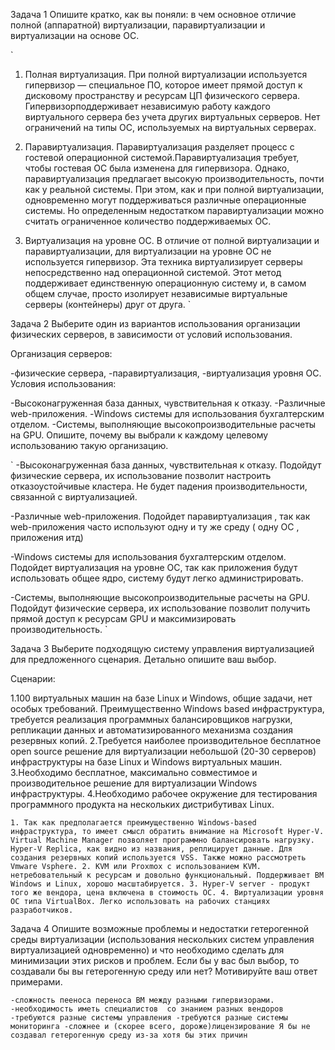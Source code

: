 Задача 1
Опишите кратко, как вы поняли: в чем основное отличие полной (аппаратной) виртуализации, паравиртуализации и виртуализации на основе ОС.

`
1. Полная виртуализация. При полной виртуализации используется гипервизор — специальное ПО, которое имеет прямой доступ к дисковому пространству и ресурсам ЦП физического сервера. Гипервизорподдерживает независимую работу каждого виртуального сервера без учета других виртуальных серверов. Нет ограничений на типы ОС, используемых на виртуальных серверах.


2. Паравиртуализация. Паравиртуализация разделяет процесс с гостевой операционной системой.Паравиртуализация требует, чтобы гостевая ОС была изменена для гипервизора. Однако, паравиртуализация предлагает высокую производительность, почти как у реальной системы. При этом, как и при полной виртуализации, одновременно могут поддерживаться различные операционные системы. Но определенным недостатком паравиртуализации можно считать ограниченное количество поддерживаемых ОС.

3. Виртуализация на уровне ОС. В отличие от полной виртуализации и паравиртуализации, для виртуализации на уровне ОС не используется гипервизор. Эта техника виртуализирует серверы непосредственно над операционной системой. Этот метод поддерживает единственную операционную систему и, в самом общем случае, просто изолирует независимые виртуальные серверы (контейнеры) друг от друга. 
`

Задача 2
Выберите один из вариантов использования организации физических серверов, в зависимости от условий использования.

Организация серверов:

-физические сервера,
-паравиртуализация,
-виртуализация уровня ОС.
Условия использования:

-Высоконагруженная база данных, чувствительная к отказу.
-Различные web-приложения.
-Windows системы для использования бухгалтерским отделом.
-Системы, выполняющие высокопроизводительные расчеты на GPU.
Опишите, почему вы выбрали к каждому целевому использованию такую организацию.

`
-Высоконагруженная база данных, чувствительная к отказу.
Подойдут физические сервера, их использование позволит настроить отказоустойчивые кластера. Не будет падения производительности, связанной с виртуализацией.

-Различные web-приложения.
Подойдет паравиртуализация , так как web-приложения часто используют одну и ту же среду ( одну ОС , приложения итд)

-Windows системы для использования бухгалтерским отделом.
Подойдет виртуализация на уровне ОС, так как приложения будут использовать общее ядро, систему будут легко администрировать.

-Системы, выполняющие высокопроизводительные расчеты на GPU.
Подойдут физические сервера, их использование позволит получить прямой доступ к ресурсам GPU и максимизировать производительность.
`



Задача 3
Выберите подходящую систему управления виртуализацией для предложенного сценария. Детально опишите ваш выбор.

Сценарии:

1.100 виртуальных машин на базе Linux и Windows, общие задачи, нет особых требований. Преимущественно Windows based инфраструктура, требуется реализация программных балансировщиков нагрузки, репликации данных и автоматизированного механизма создания резервных копий.
2.Требуется наиболее производительное бесплатное open source решение для виртуализации небольшой (20-30 серверов) инфраструктуры на базе Linux и Windows виртуальных машин.
3.Необходимо бесплатное, максимально совместимое и производительное решение для виртуализации Windows инфраструктуры.
4.Необходимо рабочее окружение для тестирования программного продукта на нескольких дистрибутивах Linux.

`1. Так как предполагается преимущественно Windows-based инфраструктура, то имеет смысл обратить внимание на Microsoft Hyper-V. Virtual Machine Manager позволяет программно балансировать нагрузку. Hyper-V Replica, как видно из названия, реплицирует данные. Для создания резервных копий используется VSS. Также можно рассмотреть Vmware Vsphere.
2. KVM или Proxmox с использованием KVM. нетребовательный к ресурсам и довольно функциональный. Поддерживает ВМ Windows и Linux, хорошо масштабируется.
3. Hyper-V server - продукт того же вендора, цена включена в стоимость ОС.
4. Виртуализации уровня ОС типа VirtualBox. Легко использовать на рабочих станциях разработчиков.
`

Задача 4
Опишите возможные проблемы и недостатки гетерогенной среды виртуализации (использования нескольких систем управления виртуализацией одновременно) и что необходимо сделать для минимизации этих рисков и проблем. Если бы у вас был выбор, то создавали бы вы гетерогенную среду или нет? Мотивируйте ваш ответ примерами.

`
-сложность пееноса переноса ВМ между разными гипервизорами.
-необходимость иметь специалистов  со знанием разных вендоров
-требуются разные системы управления
-требуются разные системы мониторинга
-сложнее и (скорее всего, дороже)лицензирование
Я бы не создавал гетерогенную среду из-за хотя бы этих причин
`
